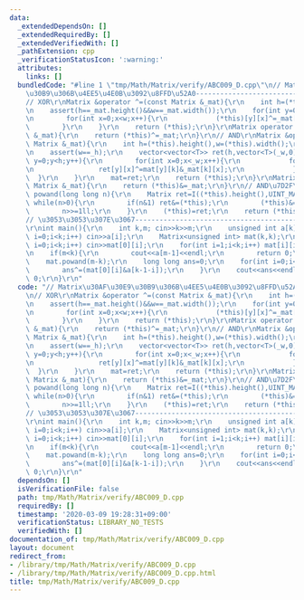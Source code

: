 ```yaml
---
data:
  _extendedDependsOn: []
  _extendedRequiredBy: []
  _extendedVerifiedWith: []
  _pathExtension: cpp
  _verificationStatusIcon: ':warning:'
  attributes:
    links: []
  bundledCode: "#line 1 \"tmp/Math/Matrix/verify/ABC009_D.cpp\"\n// Matrix\u30AF\u30E9\
    \u30B9\u306B\u4EE5\u4E0B\u3092\u8FFD\u52A0-------------------------------\r\n\
    // XOR\r\nMatrix &operator ^=(const Matrix &_mat){\r\n    int h=(*this).height(),w=(*this).width();\r\
    \n    assert(h==_mat.height()&&w==_mat.width());\r\n    for(int y=0;y<h;y++){\r\
    \n        for(int x=0;x<w;x++){\r\n            (*this)[y][x]^=_mat[y][x];\r\n\
    \        }\r\n    }\r\n    return (*this);\r\n}\r\nMatrix operator ^(const Matrix\
    \ &_mat){\r\n    return (*this)^=_mat;\r\n}\r\n// AND\r\nMatrix &operator &=(const\
    \ Matrix &_mat){\r\n    int h=(*this).height(),w=(*this).width();\r\n    int _h=_mat.height(),_w=_mat.width();\r\
    \n    assert(w==_h);\r\n    vector<vector<T>> ret(h,vector<T>(_w,0));\r\n    for(int\
    \ y=0;y<h;y++){\r\n        for(int x=0;x<_w;x++){\r\n            for(int k=0;k<w;k++){\r\
    \n                ret[y][x]^=mat[y][k]&_mat[k][x];\r\n            }\r\n      \
    \  }\r\n    }\r\n    mat=ret;\r\n    return (*this);\r\n}\r\nMatrix operator &(const\
    \ Matrix &_mat){\r\n    return (*this)&=_mat;\r\n}\r\n// AND\u7D2F\u4E57\r\nMatrix\
    \ powand(long long n){\r\n    Matrix ret=I((*this).height(),UINT_MAX);\r\n   \
    \ while(n>0){\r\n        if(n&1) ret&=(*this);\r\n        (*this)&=(*this);\r\n\
    \        n>>=1ll;\r\n    }\r\n    (*this)=ret;\r\n    return (*this);\r\n}\r\n\
    // \u3053\u3053\u307E\u3067------------------------------------------------\r\n\
    \r\nint main(){\r\n    int k,m; cin>>k>>m;\r\n    unsigned int a[k];\r\n    for(int\
    \ i=0;i<k;i++) cin>>a[i];\r\n    Matrix<unsigned int> mat(k,k);\r\n    for(int\
    \ i=0;i<k;i++) cin>>mat[0][i];\r\n    for(int i=1;i<k;i++) mat[i][i-1]=UINT_MAX;\r\
    \n    if(m<k){\r\n        cout<<a[m-1]<<endl;\r\n        return 0;\r\n    }\r\n\
    \    mat.powand(m-k);\r\n    long long ans=0;\r\n    for(int i=0;i<k;i++){\r\n\
    \        ans^=(mat[0][i]&a[k-1-i]);\r\n    }\r\n    cout<<ans<<endl;\r\n    return\
    \ 0;\r\n}\r\n"
  code: "// Matrix\u30AF\u30E9\u30B9\u306B\u4EE5\u4E0B\u3092\u8FFD\u52A0-------------------------------\r\
    \n// XOR\r\nMatrix &operator ^=(const Matrix &_mat){\r\n    int h=(*this).height(),w=(*this).width();\r\
    \n    assert(h==_mat.height()&&w==_mat.width());\r\n    for(int y=0;y<h;y++){\r\
    \n        for(int x=0;x<w;x++){\r\n            (*this)[y][x]^=_mat[y][x];\r\n\
    \        }\r\n    }\r\n    return (*this);\r\n}\r\nMatrix operator ^(const Matrix\
    \ &_mat){\r\n    return (*this)^=_mat;\r\n}\r\n// AND\r\nMatrix &operator &=(const\
    \ Matrix &_mat){\r\n    int h=(*this).height(),w=(*this).width();\r\n    int _h=_mat.height(),_w=_mat.width();\r\
    \n    assert(w==_h);\r\n    vector<vector<T>> ret(h,vector<T>(_w,0));\r\n    for(int\
    \ y=0;y<h;y++){\r\n        for(int x=0;x<_w;x++){\r\n            for(int k=0;k<w;k++){\r\
    \n                ret[y][x]^=mat[y][k]&_mat[k][x];\r\n            }\r\n      \
    \  }\r\n    }\r\n    mat=ret;\r\n    return (*this);\r\n}\r\nMatrix operator &(const\
    \ Matrix &_mat){\r\n    return (*this)&=_mat;\r\n}\r\n// AND\u7D2F\u4E57\r\nMatrix\
    \ powand(long long n){\r\n    Matrix ret=I((*this).height(),UINT_MAX);\r\n   \
    \ while(n>0){\r\n        if(n&1) ret&=(*this);\r\n        (*this)&=(*this);\r\n\
    \        n>>=1ll;\r\n    }\r\n    (*this)=ret;\r\n    return (*this);\r\n}\r\n\
    // \u3053\u3053\u307E\u3067------------------------------------------------\r\n\
    \r\nint main(){\r\n    int k,m; cin>>k>>m;\r\n    unsigned int a[k];\r\n    for(int\
    \ i=0;i<k;i++) cin>>a[i];\r\n    Matrix<unsigned int> mat(k,k);\r\n    for(int\
    \ i=0;i<k;i++) cin>>mat[0][i];\r\n    for(int i=1;i<k;i++) mat[i][i-1]=UINT_MAX;\r\
    \n    if(m<k){\r\n        cout<<a[m-1]<<endl;\r\n        return 0;\r\n    }\r\n\
    \    mat.powand(m-k);\r\n    long long ans=0;\r\n    for(int i=0;i<k;i++){\r\n\
    \        ans^=(mat[0][i]&a[k-1-i]);\r\n    }\r\n    cout<<ans<<endl;\r\n    return\
    \ 0;\r\n}\r\n"
  dependsOn: []
  isVerificationFile: false
  path: tmp/Math/Matrix/verify/ABC009_D.cpp
  requiredBy: []
  timestamp: '2020-03-09 19:28:31+09:00'
  verificationStatus: LIBRARY_NO_TESTS
  verifiedWith: []
documentation_of: tmp/Math/Matrix/verify/ABC009_D.cpp
layout: document
redirect_from:
- /library/tmp/Math/Matrix/verify/ABC009_D.cpp
- /library/tmp/Math/Matrix/verify/ABC009_D.cpp.html
title: tmp/Math/Matrix/verify/ABC009_D.cpp
---
```

